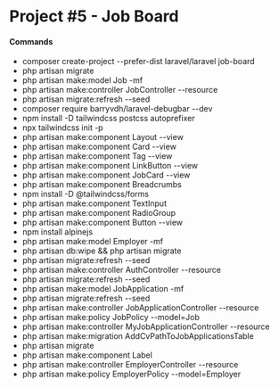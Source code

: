 # Project #5 - Job Board

#### Commands
- composer create-project --prefer-dist laravel/laravel job-board 
- php artisan migrate
- php artisan make:model Job -mf
- php artisan make:controller JobController --resource
- php artisan migrate:refresh --seed
- composer require barryvdh/laravel-debugbar --dev
- npm install -D tailwindcss postcss autoprefixer
- npx tailwindcss init -p
- php artisan make:component Layout --view
- php artisan make:component Card --view
- php artisan make:component Tag --view
- php artisan make:component LinkButton --view
- php artisan make:component JobCard --view
- php artisan make:component Breadcrumbs
- npm install -D @tailwindcss/forms
- php artisan make:component TextInput
- php artisan make:component RadioGroup
- php artisan make:component Button --view
- npm install alpinejs
- php artisan make:model Employer -mf
- php artisan db:wipe && php artisan migrate
- php artisan migrate:refresh --seed
- php artisan make:controller AuthController --resource
- php artisan migrate:refresh --seed
- php artisan make:model JobApplication -mf
- php artisan migrate:refresh --seed
- php artisan make:controller JobApplicationController --resource
- php artisan make:policy JobPolicy --model=Job
- php artisan make:controller MyJobApplicationController --resource
- php artisan make:migration AddCvPathToJobApplicationsTable
- php artisan migrate
- php artisan make:component Label
- php artisan make:controller EmployerController --resource
- php artisan make:policy EmployerPolicy --model=Employer